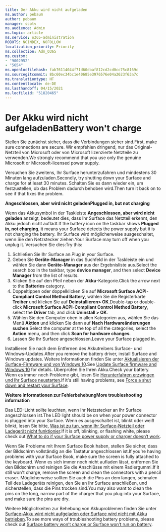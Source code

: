```yaml
---
title: Der Akku wird nicht aufgeladen
ms.author: pebaum
author: pebaum
manager: scotv
ms.audience: Admin
ms.topic: article
ms.service: o365-administration
ROBOTS: NOINDEX, NOFOLLOW
localization_priority: Priority
ms.collection: Adm_O365
ms.custom:
- "9002952"
- "5654"
ms.openlocfilehash: fab76114044f71d60dbaf812cd2cd0cc75c8169c
ms.sourcegitcommit: 8bc60ec34bc1e40685e3976576e04a2623f63a7c
ms.translationtype: HT
ms.contentlocale: de-DE
ms.lasthandoff: 04/15/2021
ms.locfileid: "51820465"
---
```

# <a name="battery-wont-charge"></a><span data-ttu-id="4b9ee-102">Der Akku wird nicht aufgeladen</span><span class="sxs-lookup"><span data-stu-id="4b9ee-102">Battery won't charge</span></span>

<span data-ttu-id="4b9ee-103">Stellen Sie zunächst sicher, dass die Verbindungen sicher sind.</span><span class="sxs-lookup"><span data-stu-id="4b9ee-103">First, make sure connections are secure.</span></span> <span data-ttu-id="4b9ee-104">Wir empfehlen dringend, nur das Original-Netzteil von Microsoft oder von Microsoft lizenzierte Netzteile zu verwenden.</span><span class="sxs-lookup"><span data-stu-id="4b9ee-104">We strongly recommend that you use only the genuine Microsoft or Microsoft-licensed power supply.</span></span>

<span data-ttu-id="4b9ee-105">Versuchen Sie zweitens, Ihr Surface herunterzufahren und mindestens 30 Minuten lang aufzuladen.</span><span class="sxs-lookup"><span data-stu-id="4b9ee-105">Secondly, try shutting down your Surface and charge for at least 30 minutes.</span></span> <span data-ttu-id="4b9ee-106">Schalten Sie es dann wieder ein, um festzustellen, ob das Problem dadurch behoben wird.</span><span class="sxs-lookup"><span data-stu-id="4b9ee-106">Then turn it back on to see if that fixes the problem.</span></span>

<span data-ttu-id="4b9ee-107">**Angeschlossen, aber wird nicht geladen**</span><span class="sxs-lookup"><span data-stu-id="4b9ee-107">**Plugged in, but not charging**</span></span>

<span data-ttu-id="4b9ee-108">Wenn das Akkusymbol in der Taskleiste **Angeschlossen, aber wird nicht geladen** anzeigt, bedeutet dies, dass Ihr Surface das Netzteil erkennt, den Akku jedoch nicht auflädt.</span><span class="sxs-lookup"><span data-stu-id="4b9ee-108">If the battery icon on the taskbar shows **Plugged in, not charging**, it means your Surface detects the power supply but it is not charging the battery.</span></span> <span data-ttu-id="4b9ee-109">Ihr Surface wird möglicherweise ausgeschaltet, wenn Sie den Netzstecker ziehen.</span><span class="sxs-lookup"><span data-stu-id="4b9ee-109">Your Surface may turn off when you unplug it.</span></span> <span data-ttu-id="4b9ee-110">Versuchen Sie dies:</span><span class="sxs-lookup"><span data-stu-id="4b9ee-110">Try this:</span></span>

1. <span data-ttu-id="4b9ee-111">Schließen Sie Ihr Surface an.</span><span class="sxs-lookup"><span data-stu-id="4b9ee-111">Plug in your Surface.</span></span>
2. <span data-ttu-id="4b9ee-112">Geben Sie **Geräte-Manager** in das Suchfeld in der Taskleiste ein und wählen Sie dann **Geräte-Manager** aus der Ergebnisliste aus.</span><span class="sxs-lookup"><span data-stu-id="4b9ee-112">Select the search box in the taskbar, type **device manager**, and then select **Device Manager** from the list of results.</span></span>
3. <span data-ttu-id="4b9ee-113">Klicken Sie auf den Pfeil neben der **Akku**-Kategorie.</span><span class="sxs-lookup"><span data-stu-id="4b9ee-113">Click the arrow next to the **Batteries** category.</span></span>
4. <span data-ttu-id="4b9ee-114">Doppeltippen oder doppelklicken Sie auf **Microsoft Surface ACPI-Compliant Control Method Battery**, wählen Sie die Registerkarte **Treiber** und klicken Sie auf **Deinstallieren> OK**.</span><span class="sxs-lookup"><span data-stu-id="4b9ee-114">Double-tap or double-click **Microsoft Surface ACPI-Compliant Control Method Battery**, select the **Driver** tab, and click **Uninstall > OK**.</span></span>
5. <span data-ttu-id="4b9ee-115">Wählen Sie den Computer oben in allen Kategorien aus, wählen Sie das Menü **Aktion** und klicken Sie dann auf **Nach Hardwareänderungen suchen**.</span><span class="sxs-lookup"><span data-stu-id="4b9ee-115">Select the computer at the top of all the categories, select the **Action** menu, and then click **Scan for hardware changes**.</span></span>
6. <span data-ttu-id="4b9ee-116">Lassen Sie Ihr Surface angeschlossen.</span><span class="sxs-lookup"><span data-stu-id="4b9ee-116">Leave your Surface plugged in.</span></span>

<span data-ttu-id="4b9ee-117">Installieren Sie nach dem Entfernen des Akkutreibers Surface- und Windows-Updates.</span><span class="sxs-lookup"><span data-stu-id="4b9ee-117">After you remove the battery driver, install Surface and Windows updates.</span></span> <span data-ttu-id="4b9ee-118">Weitere Informationen finden Sie unter [Aktualisieren der Surface-Firmware und von Windows 10](https://support.microsoft.com/help/4023505).</span><span class="sxs-lookup"><span data-stu-id="4b9ee-118">See [Update Surface firmware and Windows 10](https://support.microsoft.com/help/4023505) for details.</span></span> <span data-ttu-id="4b9ee-119">Überprüfen Sie Ihren Akku.</span><span class="sxs-lookup"><span data-stu-id="4b9ee-119">Check your battery.</span></span> <span data-ttu-id="4b9ee-120">Wenn es immer noch Probleme gibt, lesen Sie [Herunterfahren erzwingen und Ihr Surface neustarten](https://support.microsoft.com/help/4036280/surface-force-a-shut-down-and-restart-your-surface).</span><span class="sxs-lookup"><span data-stu-id="4b9ee-120">If it's still having problems, see [Force a shut down and restart your Surface](https://support.microsoft.com/help/4036280/surface-force-a-shut-down-and-restart-your-surface).</span></span>

<span data-ttu-id="4b9ee-121">**Weitere Informationen zur Fehlerbehebung**</span><span class="sxs-lookup"><span data-stu-id="4b9ee-121">**More troubleshooting information**</span></span>

<span data-ttu-id="4b9ee-122">Das LED-Licht sollte leuchten, wenn Ihr Netzstecker an Ihr Surface angeschlossen ist.</span><span class="sxs-lookup"><span data-stu-id="4b9ee-122">The LED light should be on when your power connector is plugged into your Surface.</span></span> <span data-ttu-id="4b9ee-123">Wenn es ausgeschaltet ist, blinkt oder weiß blinkt, lesen Sie bitte, [Was ist zu tun, wenn Ihr Surface-Netzteil oder Ladegerät nicht funktionier](https://support.microsoft.com/help/4484763/surface-fix-issues-with-your-power-supply).</span><span class="sxs-lookup"><span data-stu-id="4b9ee-123">If it is off, blinking, or flashing white, please check out [What to do if your Surface power supply or charger doesn’t work](https://support.microsoft.com/help/4484763/surface-fix-issues-with-your-power-supply).</span></span> 

<span data-ttu-id="4b9ee-124">Wenn Sie Probleme mit Ihrem Surface Book haben, stellen Sie sicher, dass der Bildschirm vollständig an die Tastatur angeschlossen ist.</span><span class="sxs-lookup"><span data-stu-id="4b9ee-124">If you're having problems with your Surface Book, make sure the screen is fully attached to the keyboard.</span></span> <span data-ttu-id="4b9ee-125">Wenn es sich immer noch nicht aufladen lässt, entfernen Sie den Bildschirm und reinigen Sie die Anschlüsse mit einem Radiergummi.</span><span class="sxs-lookup"><span data-stu-id="4b9ee-125">If it still won't charge, remove the screen and clean the connectors with a pencil eraser.</span></span> <span data-ttu-id="4b9ee-126">Möglicherweise sollten Sie auch die Pins an dem langen, schmalen Teil des Ladegeräts reinigen, den Sie an Ihr Surface anschließen, und sicherstellen, dass die Pins trocken sind.</span><span class="sxs-lookup"><span data-stu-id="4b9ee-126">You may also want to clean the pins on the long, narrow part of the charger that you plug into your Surface, and make sure the pins are dry.</span></span>

<span data-ttu-id="4b9ee-127">Weitere Möglichkeiten zur Behebung von Akkuproblemen finden Sie unter [Surface-Akku wird nicht aufgeladen oder Surface wird nicht mit Akku betrieben](https://support.microsoft.com/help/4023536/surface-surface-battery-wont-charge).</span><span class="sxs-lookup"><span data-stu-id="4b9ee-127">To see more ways of troubleshooting battery problems, please check out [Surface battery won’t charge or Surface won’t run on battery](https://support.microsoft.com/help/4023536/surface-surface-battery-wont-charge).</span></span>
